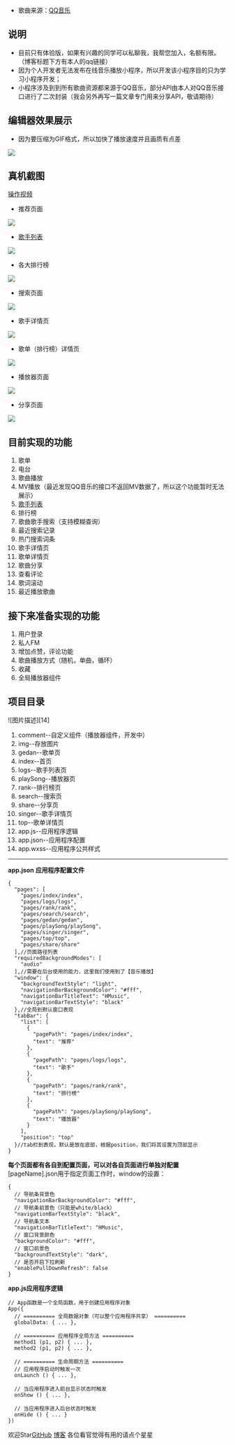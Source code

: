  - 歌曲来源：[QQ音乐][1]

说明
--

 - 目前只有体验版，如果有兴趣的同学可以私聊我，我帮您加入，名额有限。（博客标题下方有本人的qq链接）
 - 因为个人开发者无法发布在线音乐播放小程序，所以开发该小程序目的只为学习小程序开发；
 - 小程序涉及到到所有歌曲资源都来源于QQ音乐，部分API由本人对QQ音乐接口进行了二次封装（我会另外再写一篇文章专门用来分享API，敬请期待）

编辑器效果展示
-------

 - 因为要压缩为GIF格式，所以加快了播放速度并且画质有点差

![](https://user-gold-cdn.xitu.io/2019/2/13/168e4c0fd4267205?w=377&h=600&f=gif&s=3574312)

真机截图
----

[操作视频][3]
 - 推荐页面

![](https://user-gold-cdn.xitu.io/2019/2/13/168e4c185d5627aa?w=750&h=1334&f=jpeg&s=125261)
 - [歌手列表][5]

![](https://user-gold-cdn.xitu.io/2019/2/13/168e4c1c8b9eafec?w=750&h=1334&f=jpeg&s=62395)
 - 各大排行榜

![](https://user-gold-cdn.xitu.io/2019/2/13/168e4c1eca5749cb?w=750&h=1334&f=jpeg&s=97443)
 - 搜索页面

![](https://user-gold-cdn.xitu.io/2019/2/13/168e4c216cb55a4c?w=750&h=1334&f=jpeg&s=74551)
 - 歌手详情页

![](https://user-gold-cdn.xitu.io/2019/2/13/168e4c23d2460e6c?w=750&h=1334&f=jpeg&s=68977)
 - 歌单（排行榜）详情页

![](https://user-gold-cdn.xitu.io/2019/2/13/168e4c267e539b33?w=750&h=1334&f=jpeg&s=77183)
 - 播放器页面

![](https://user-gold-cdn.xitu.io/2019/2/13/168e4c29a7095336?w=750&h=1334&f=jpeg&s=69707)
 - 分享页面

![](https://user-gold-cdn.xitu.io/2019/2/13/168e4c2c83d97702?w=750&h=1334&f=jpeg&s=42039)

## 目前实现的功能 ##

 1. 歌单
 2. 电台
 3. 歌曲播放
 4. MV播放（最近发现QQ音乐的接口不返回MV数据了，所以这个功能暂时无法展示）
 5. [歌手列表][13]
 6. 排行榜
 7. 歌曲歌手搜索（支持模糊查询）
 8. 最近搜索记录
 9. 热门搜索词条
 10. 歌手详情页
 11. 歌单详情页
 12. 歌曲分享
 13. 查看评论
 14. 歌词滚动
 15. 最近播放歌曲

## 接下来准备实现的功能 ##

 1. 用户登录
 2. 私人FM
 3. 增加点赞，评论功能
 4. 歌曲播放方式（随机，单曲，循环）
 5. 收藏
 6. 全局播放器组件

项目目录
----
![图片描述][14]

 1. comment--自定义组件（播放器组件，开发中）
 2. img--存放图片
 3. gedan--歌单页
 4. index--首页
 5. logs--歌手列表页
 6. playSong--播放器页
 7. rank--排行榜页
 8. search--搜索页
 9. share--分享页
 10. singer--歌手详情页
 11. top--歌单详情页
 12. app.js--应用程序逻辑
 13. app.json--应用程序配置
 14. app.wxss--应用程序公共样式


----------

**app.json**
**应用程序配置文件**

```
{
  "pages": [
    "pages/index/index",
    "pages/logs/logs",
    "pages/rank/rank",
    "pages/search/search",
    "pages/gedan/gedan",
    "pages/playSong/playSong",
    "pages/singer/singer",
    "pages/top/top",
    "pages/share/share"
  ],//页面路径列表
  "requiredBackgroundModes": [
    "audio"
  ],//需要在后台使用的能力，这里我们使用到了【音乐播放】
  "window": {
    "backgroundTextStyle": "light",
    "navigationBarBackgroundColor": "#fff",
    "navigationBarTitleText": "HMusic",
    "navigationBarTextStyle": "black"
  },//全局到默认窗口表现
  "tabBar": {
    "list": [
      {
        "pagePath": "pages/index/index",
        "text": "推荐"
      },
      {
        "pagePath": "pages/logs/logs",
        "text": "歌手"
      },
      {
        "pagePath": "pages/rank/rank",
        "text": "排行榜"
      },
      {
        "pagePath": "pages/playSong/playSong",
        "text": "播放器"
      }
    ],
    "position": "top"
  }//tab栏到表现，默认是放在底部，根据position，我们将其设置为顶部显示
}
```
**每个页面都有各自到配置页面，可以对各自页面进行单独对配置**
[pageName].json用于指定页面工作时，window的设置：

```
{
  // 导航条背景色
  "navigationBarBackgroundColor": "#fff",
  // 导航条前景色（只能是white/black）
  "navigationBarTextStyle": "black",
  // 导航条文本
  "navigationBarTitleText": "HMusic",
  // 窗口背景颜色
  "backgroundColor": "#fff",
  // 窗口前景色
  "backgroundTextStyle": "dark",
  // 是否开启下拉刷新
  "enablePullDownRefresh": false
}
```
**app.js应用程序逻辑**

```
// App函数是一个全局函数，用于创建应用程序对象
App({
  // ========== 全局数据对象（可以整个应用程序共享） ==========
  globalData: { ... },

  // ========== 应用程序全局方法 ==========
  method1 (p1, p2) { ... },
  method2 (p1, p2) { ... },

  // ========== 生命周期方法 ==========
  // 应用程序启动时触发一次
  onLaunch () { ... },

  // 当应用程序进入前台显示状态时触发
  onShow () { ... },

  // 当应用程序进入后台状态时触发
  onHide () { ... }
})
```
欢迎Star[GitHub][15] [博客][16]
各位看官觉得有用的请点个星星

  [1]: https://y.qq.com/
  [3]: https://github.com/HEternally/weChatApp-HMusic/blob/master/img/QQ20190128-110802-HD.gif
  [5]: https://juejin.im/post/5b9880dee51d450e7f52d370
  [13]: https://juejin.im/post/5b9880dee51d450e7f52d370
  [15]: https://github.com/HEternally/weChatApp-HMusic
  [16]: http://heternally.ka94.com/
